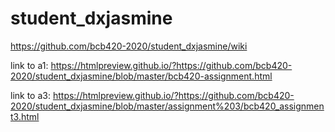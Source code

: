 # student_dxjasmine
https://github.com/bcb420-2020/student_dxjasmine/wiki

link to a1:
https://htmlpreview.github.io/?https://github.com/bcb420-2020/student_dxjasmine/blob/master/bcb420-assignment.html

link to a3:
https://htmlpreview.github.io/?https://github.com/bcb420-2020/student_dxjasmine/blob/master/assignment%203/bcb420_assignment3.html

